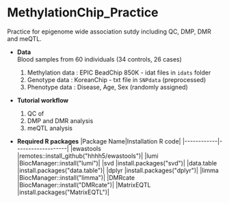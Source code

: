 # MethylationChip_Practice
Practice for epigenome wide association sutdy including QC, DMP, DMR and meQTL. 
* **Data** <br />
  Blood samples from 60 individuals (34 controls, 26 cases) <br />
  1. Methylation data : EPIC BeadChip 850K - idat files in `idats` folder
  2. Genotype data : KoreanChip - txt file in `SNPdata` (preprocessed)
  3. Phenotype data : Disease, Age, Sex (randomly assigned)

* **Tutorial workflow** <br />
  1. QC of
  2. DMP and DMR analysis
  3. meQTL analysis 

* **Required R packages**
  |Package Name|Installation R code|
  |------------|-------------------|
  |ewastools   |remotes::install_github("hhhh5/ewastools")|
  |lumi        |BiocManager::install("lumi")|
  |svd         |install.packages("svd")|
  |data.table  |install.packages("data.table")|
  |dplyr       |install.packages("dplyr")|
  |limma       |BiocManager::install("limma")|
  |DMRcate     |BiocManager::install("DMRcate")|
  |MatrixEQTL  |install.packages("MatrixEQTL")|
